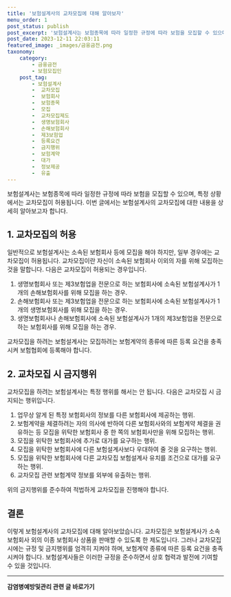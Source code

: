 ```yaml
---
title: '보험설계사의 교차모집에 대해 알아보자'
menu_order: 1
post_status: publish
post_excerpt: '보험설계사는 보험종목에 따라 일정한 규정에 따라 보험을 모집할 수 있으며, 특정 상황에서는 교차모집이 허용됩니다. 이번 글에서는 보험설계사의 교차모집에 대한 내용을 상세히 알아보고자 합니다.'
post_date: 2023-12-11 22:03:11
featured_image: _images/금융금전.png
taxonomy:
    category:
        - 금융금전
        - 보험모집인
    post_tag:
        - 보험설계사
        -  교차모집
        -  보험회사
        -  보험종목
        -  모집
        -  교차모집제도
        -  생명보험회사
        -  손해보험회사
        -  제3보험업
        -  등록요건
        -  금지행위
        -  보험계약
        -  대가
        -  정보제공
        -  유출
---
```



보험설계사는 보험종목에 따라 일정한 규정에 따라 보험을 모집할 수 있으며, 특정 상황에서는 교차모집이 허용됩니다. 이번 글에서는 보험설계사의 교차모집에 대한 내용을 상세히 알아보고자 합니다.

## 1. 교차모집의 허용

일반적으로 보험설계사는 소속된 보험회사 등에 모집을 해야 하지만, 일부 경우에는 교차모집이 허용됩니다. 교차모집이란 자신이 소속된 보험회사 이외의 자를 위해 모집하는 것을 말합니다. 다음은 교차모집이 허용되는 경우입니다.

1. 생명보험회사 또는 제3보험업을 전문으로 하는 보험회사에 소속된 보험설계사가 1개의 손해보험회사를 위해 모집을 하는 경우.
2. 손해보험회사 또는 제3보험업을 전문으로 하는 보험회사에 소속된 보험설계사가 1개의 생명보험회사를 위해 모집을 하는 경우.
3. 생명보험회사나 손해보험회사에 소속된 보험설계사가 1개의 제3보험업을 전문으로 하는 보험회사를 위해 모집을 하는 경우.

교차모집을 하려는 보험설계사는 모집하려는 보험계약의 종류에 따른 등록 요건을 충족시켜 보험협회에 등록해야 합니다.

## 2. 교차모집 시 금지행위

교차모집을 하려는 보험설계사는 특정 행위를 해서는 안 됩니다. 다음은 교차모집 시 금지되는 행위입니다.

1. 업무상 알게 된 특정 보험회사의 정보를 다른 보험회사에 제공하는 행위.
2. 보험계약을 체결하려는 자의 의사에 반하여 다른 보험회사와의 보험계약 체결을 권유하는 등 모집을 위탁한 보험회사 중 한 쪽의 보험회사만을 위해 모집하는 행위.
3. 모집을 위탁한 보험회사에 추가로 대가를 요구하는 행위.
4. 모집을 위탁한 보험회사에 다른 보험설계사보다 우대하여 줄 것을 요구하는 행위.
5. 모집을 위탁한 보험회사에 다른 교차모집 보험설계사 유치를 조건으로 대가를 요구하는 행위.
6. 교차모집 관련 보험계약 정보를 외부에 유출하는 행위.

위의 금지행위를 준수하여 적법하게 교차모집을 진행해야 합니다.

## 결론

이렇게 보험설계사의 교차모집에 대해 알아보았습니다. 교차모집은 보험설계사가 소속 보험회사 외의 이종 보험회사 상품을 판매할 수 있도록 한 제도입니다. 그러나 교차모집 시에는 규정 및 금지행위를 엄격히 지켜야 하며, 보험계약 종류에 따른 등록 요건을 충족시켜야 합니다. 보험설계사들은 이러한 규정을 준수하면서 상호 협력과 발전에 기여할 수 있을 것입니다.


<!-- wp:separator -->
<hr class="wp-block-separator has-alpha-channel-opacity"/>
<!-- /wp:separator -->

<!-- wp:group {"backgroundColor":"base","layout":{"type":"constrained"}} -->
<div class="wp-block-group has-base-background-color has-background"><!-- wp:paragraph {"align":"center","fontSize":"medium"} -->
<p class="has-text-align-center has-large-font-size"><strong>감염병예방및관리 관련 글 바로가기</strong></p>
<!-- /wp:paragraph -->


<!-- wp:latest-posts
{"categories":[{"id":14664,"count":19,"description":"","link":"https://uknowlaw.com/category/%ea%b0%90%ec%97%bc%eb%b3%91%ec%98%88%eb%b0%a9%eb%b0%8f%ea%b4%80%eb%a6%ac/","name":"감염병예방및관리","slug":"감염병예방및관리","taxonomy":"category","parent":0,"meta":[],"_links":{"self":[{"href":"https://uknowlaw.com/wp-json/wp/v2/categories/14664"}],"collection":[{"href":"https://uknowlaw.com/wp-json/wp/v2/categories"}],"about":[{"href":"https://uknowlaw.com/wp-json/wp/v2/taxonomies/category"}],"wp:post_type":[{"href":"https://uknowlaw.com/wp-json/wp/v2/posts?categories=14664"}],"curies":[{"name":"wp","href":"https://api.w.org/{rel}","templated":true}]}}],"postsToShow":100,"excerptLength":28,"postLayout":"grid","columns":2,"featuredImageAlign":"left","featuredImageSizeSlug":"large","fontSize":"small"} /--></div>
<!-- /wp:group -->